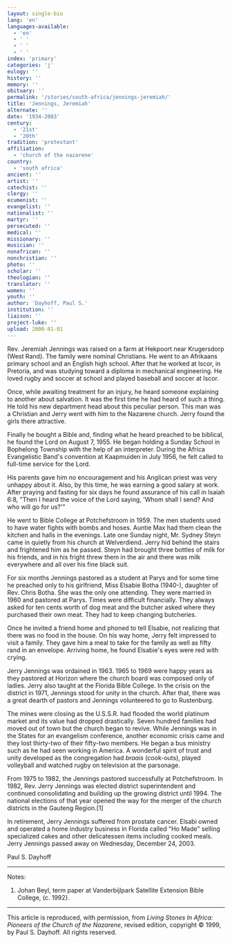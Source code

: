 ```yaml
---
layout: single-bio
lang: 'en'
languages-available:
  - 'en'
  - ' '
  - ' '
  - ' '
index: 'primary'
categories: 'j'
eulogy: ''
history: ''
memory: ''
obituary: ''
permalink: '/stories/south-africa/jennings-jeremiah/'
title: 'Jennings, Jeremiah'
alternate: ''
date: '1934-2003'
century:
  - '21st'
  - '20th'
tradition: 'protestant'
affiliation:
  - 'church of the nazarene'
country:
  - 'south africa'
ancient: ''
artist: ''
catechist: ''
clergy: ''
ecumenist: ''
evangelist: ''
nationalist: ''
martyr: ''
persecuted: ''
medical: ''
missionary: ''
musician: ''
nonafrican: ''
nonchristian: ''
photo: ''
scholar: ''
theologian: ''
translator: ''
women: ''
youth: ''
author: 'Dayhoff, Paul S.'
institution: ''
liaison: ''
project-luke: ''
upload: 2000-01-01
---
```



Rev. Jeremiah Jennings was raised on a farm at Hekpoort near Krugersdorp (West Rand).  The family were nominal Christians.  He went to an Afrikaans primary school and an English high school.  After that he worked at Iscor, in Pretoria, and was studying toward a diploma in mechanical engineering.  He loved rugby and soccer at school and played baseball and soccer at Iscor.

Once, while awaiting treatment for an injury, he heard someone explaining to another about salvation.  It was the first time he had heard of such a thing.  He told his new department head about this peculiar person.  This man was a Christian and Jerry went with him to the Nazarene church.  Jerry found the girls there attractive.

Finally he bought a Bible and, finding what he heard preached to be biblical, he found the Lord on August 7, 1955.  He began holding a Sunday School in Bophelong Township with the help of an interpreter.  During the Africa Evangelistic Band's convention at Kaapmuiden in July 1956, he felt called to full-time service for the Lord.

His parents gave him no encouragement and his Anglican priest was very unhappy about it.  Also, by this time, he was earning a good salary at work.  After praying and fasting for six days he found assurance of his call in Isaiah 6:8, "Then I heard the voice of the Lord saying, 'Whom shall I send?  And who will go for us?'"

He went to Bible College at Potchefstroom in 1959.  The men students used to have water fights with bombs and hoses.  Auntie Max had them clean the kitchen and halls in the evenings. Late one Sunday night, Mr. Sydney Steyn came in quietly from his church at Welverdiend.  Jerry hid behind the stairs and frightened him as he passed.  Steyn had brought three bottles of milk for his friends, and in his fright threw them in the air and there was milk everywhere and all over his fine black suit.

For six months Jennings pastored as a student at Parys and for some time he preached only to his girlfriend, Miss Elsabie Botha (1940-), daughter of Rev. Chris Botha.  She was the only one attending.  They were married in 1960 and pastored at Parys.  Times were difficult financially.  They always asked for ten cents worth of dog meat and the butcher asked where they purchased their own meat.  They had to keep changing butcheries.

Once he invited a friend home and phoned to tell Elsabie, not realizing that there was no food in the house.  On his way home, Jerry felt impressed to visit a family.  They gave him a meal to take for the family as well as fifty rand in an envelope.  Arriving home, he found Elsabie's eyes were red with crying.

Jerry Jennings was ordained in 1963.  1965 to 1969 were happy years as they pastored at Horizon where the church board was composed only of ladies.  Jerry also taught at the Florida Bible College.  In the crisis on the district in 1971, Jennings stood for unity in the church.  After that, there was a great dearth of pastors and Jennings volunteered to go to Rustenburg.

The mines were closing as the U.S.S.R. had flooded the world platinum market and its value had dropped drastically.  Seven hundred families had moved out of town but the church began to revive.  While Jennings was in the States for an evangelism conference, another economic crisis came and they lost thirty-two of their fifty-two members. He began a bus ministry such as he had seen working in America.  A wonderful spirit of trust and unity developed as the congregation had *braais* (cook-outs), played volleyball and watched rugby on television at the parsonage.

From 1975 to 1982, the Jennings pastored successfully at Potchefstroom.  In 1982, Rev. Jerry Jennings was elected district superintendent and continued consolidating and building up the growing district until 1994. The national elections of that year opened the way for the merger of the church districts in the Gauteng Region.[1]

In retirement, Jerry Jennings suffered from prostate cancer.  Elsabi owned and operated a home industry business in Florida called "Ho Made" selling specialized cakes and other delicatessen items including cooked meals. Jerry Jennings passed away on Wednesday, December 24, 2003.

Paul S. Dayhoff

---

Notes:

1. Johan Beyl, term paper at Vanderbijlpark Satellite Extension Bible College, (c. 1992}.

---

This article is reproduced, with permission, from *Living Stones In Africa: Pioneers of the Church of the Nazarene*, revised edition, copyright &copy; 1999, by Paul S. Dayhoff.  All rights reserved.